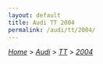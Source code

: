 ```yaml
---
layout: default
title: Audi TT 2004
permalink: /audi/tt/2004/
---
```

[*Home*](/) > [*Audi*](/audi/) > [*TT*](/audi/tt/) > [*2004*](/audi/tt/2004/)
